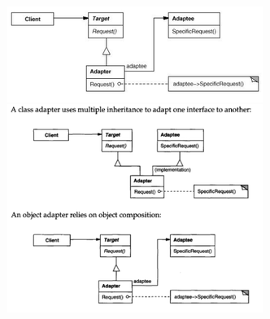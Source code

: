 ![Image text](https://github.com/pulusite/litart/blob/master/resource/img/Adapter.JPG?raw=true)
![Image text](https://github.com/pulusite/litart/blob/master/resource/img/Adapter.png?raw=true)